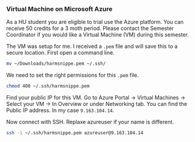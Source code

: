 ### Virtual Machine on Microsoft Azure

As a HU student you are eligible to trial use the Azure platform. You can receive 50 credits for a 3 moth period. Please contact the Semester Coordinator if you would like a Virtual Machine (VM) during this semester.

The VM was setup for me. I received a `.pem` file and will save this to a secure location. First open a command line.

```bash
mv ~/Downloads/harmsnippe.pem ~/.ssh/
```

We need to set the right permissions for this `.pem` file.

```bash
chmod 400 ~/.ssh/harmsnippe.pem
```

Find your public IP for this VM. Go to Azure Portal -> Virtual Machines -> Select your VM -> In Overview or under Networking tab. You can find the Public IP address. In my case `9.163.104.14`.

Now connect with SSH. Replaxe azureuser if your name is different.

```bash
ssh -i ~/.ssh/harmsnippe.pem azureuser@9.163.104.14
```